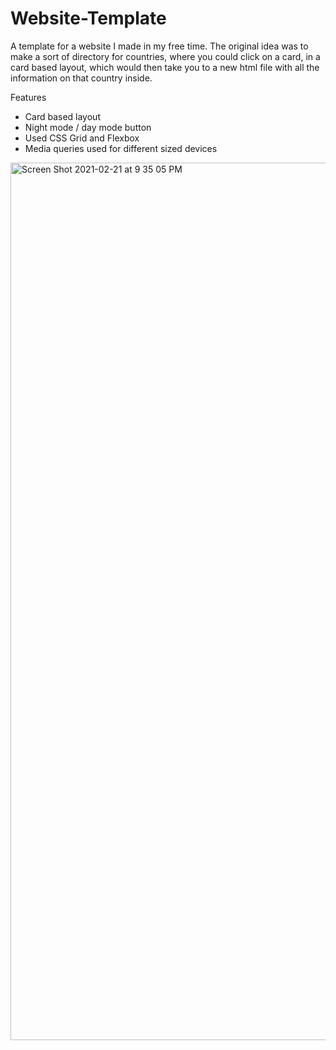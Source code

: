 # Website-Template
A template for a website I made in my free time. The original idea was to make a sort of directory for countries, where you could click on a card, in a card based layout, which would then take you to a new html file with all the information on that country inside.

Features
- Card based layout
- Night mode / day mode button
- Used CSS Grid and Flexbox
- Media queries used for different sized devices

<img width="1404" alt="Screen Shot 2021-02-21 at 9 35 05 PM" src="https://user-images.githubusercontent.com/70407217/108650089-be301e00-748c-11eb-99b0-ef7d7b11899c.png">
